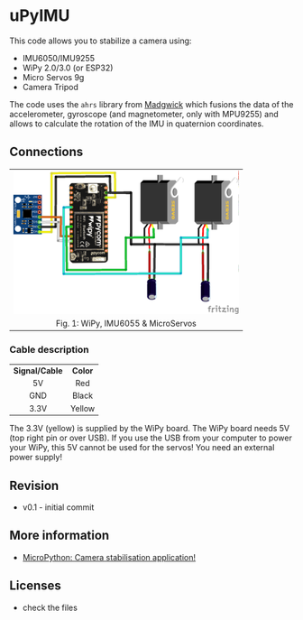 # uPyIMU

This code allows you to stabilize a camera using:
* IMU6050/IMU9255
* WiPy 2.0/3.0 (or ESP32)
* Micro Servos 9g
* Camera Tripod

The code uses the `ahrs` library from <a href="http://x-io.co.uk/open-source-imu-and-ahrs-algorithms/" target="_blank">Madgwick<i class="uk-icon-justify uk-icon-link"></i></a> which fusions the data of the accelerometer, gyroscope (and magnetometer, only with MPU9255) and allows to calculate the rotation of the IMU in quaternion coordinates.

## Connections
|   |
|:-:|
|<img src="https://raw.githubusercontent.com/lemariva/uPyIMU/master/fritzing/uPyMPU_bb.png" alt="WiPy 3.0, IMU6055 &amp; Micro Servo 9g" width="400px">|
|Fig. 1: WiPy, IMU6055 &amp; MicroServos|

### Cable description
|   |   |
|:-:|:-:|
|**Signal/Cable**|**Color**|
|5V | Red|
|GND| Black|
|3.3V| Yellow|

The 3.3V (yellow) is supplied by the WiPy board. The WiPy board needs 5V (top right pin or over USB). If you use the USB from your computer to power your WiPy, this 5V cannot be used for the servos! You need an external power supply!

## Revision
* v0.1 - initial commit

## More information
* [MicroPython: Camera stabilisation application!](https://lemariva.com/blog/2018/06/micropython-camera-stabilisation-application)

## Licenses
* check the files

